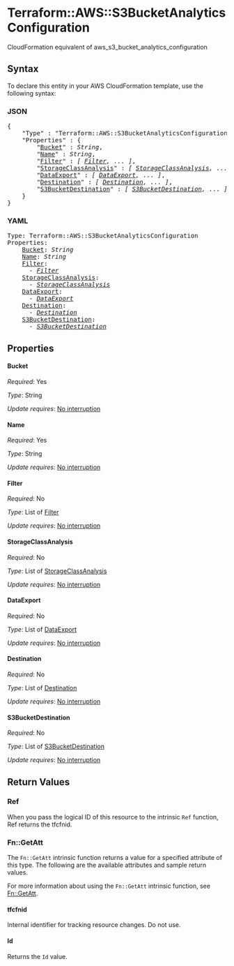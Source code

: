 # Terraform::AWS::S3BucketAnalyticsConfiguration

CloudFormation equivalent of aws_s3_bucket_analytics_configuration

## Syntax

To declare this entity in your AWS CloudFormation template, use the following syntax:

### JSON

<pre>
{
    "Type" : "Terraform::AWS::S3BucketAnalyticsConfiguration",
    "Properties" : {
        "<a href="#bucket" title="Bucket">Bucket</a>" : <i>String</i>,
        "<a href="#name" title="Name">Name</a>" : <i>String</i>,
        "<a href="#filter" title="Filter">Filter</a>" : <i>[ <a href="filter.md">Filter</a>, ... ]</i>,
        "<a href="#storageclassanalysis" title="StorageClassAnalysis">StorageClassAnalysis</a>" : <i>[ <a href="storageclassanalysis.md">StorageClassAnalysis</a>, ... ]</i>,
        "<a href="#dataexport" title="DataExport">DataExport</a>" : <i>[ <a href="dataexport.md">DataExport</a>, ... ]</i>,
        "<a href="#destination" title="Destination">Destination</a>" : <i>[ <a href="destination.md">Destination</a>, ... ]</i>,
        "<a href="#s3bucketdestination" title="S3BucketDestination">S3BucketDestination</a>" : <i>[ <a href="s3bucketdestination.md">S3BucketDestination</a>, ... ]</i>
    }
}
</pre>

### YAML

<pre>
Type: Terraform::AWS::S3BucketAnalyticsConfiguration
Properties:
    <a href="#bucket" title="Bucket">Bucket</a>: <i>String</i>
    <a href="#name" title="Name">Name</a>: <i>String</i>
    <a href="#filter" title="Filter">Filter</a>: <i>
      - <a href="filter.md">Filter</a></i>
    <a href="#storageclassanalysis" title="StorageClassAnalysis">StorageClassAnalysis</a>: <i>
      - <a href="storageclassanalysis.md">StorageClassAnalysis</a></i>
    <a href="#dataexport" title="DataExport">DataExport</a>: <i>
      - <a href="dataexport.md">DataExport</a></i>
    <a href="#destination" title="Destination">Destination</a>: <i>
      - <a href="destination.md">Destination</a></i>
    <a href="#s3bucketdestination" title="S3BucketDestination">S3BucketDestination</a>: <i>
      - <a href="s3bucketdestination.md">S3BucketDestination</a></i>
</pre>

## Properties

#### Bucket

_Required_: Yes

_Type_: String

_Update requires_: [No interruption](https://docs.aws.amazon.com/AWSCloudFormation/latest/UserGuide/using-cfn-updating-stacks-update-behaviors.html#update-no-interrupt)

#### Name

_Required_: Yes

_Type_: String

_Update requires_: [No interruption](https://docs.aws.amazon.com/AWSCloudFormation/latest/UserGuide/using-cfn-updating-stacks-update-behaviors.html#update-no-interrupt)

#### Filter

_Required_: No

_Type_: List of <a href="filter.md">Filter</a>

_Update requires_: [No interruption](https://docs.aws.amazon.com/AWSCloudFormation/latest/UserGuide/using-cfn-updating-stacks-update-behaviors.html#update-no-interrupt)

#### StorageClassAnalysis

_Required_: No

_Type_: List of <a href="storageclassanalysis.md">StorageClassAnalysis</a>

_Update requires_: [No interruption](https://docs.aws.amazon.com/AWSCloudFormation/latest/UserGuide/using-cfn-updating-stacks-update-behaviors.html#update-no-interrupt)

#### DataExport

_Required_: No

_Type_: List of <a href="dataexport.md">DataExport</a>

_Update requires_: [No interruption](https://docs.aws.amazon.com/AWSCloudFormation/latest/UserGuide/using-cfn-updating-stacks-update-behaviors.html#update-no-interrupt)

#### Destination

_Required_: No

_Type_: List of <a href="destination.md">Destination</a>

_Update requires_: [No interruption](https://docs.aws.amazon.com/AWSCloudFormation/latest/UserGuide/using-cfn-updating-stacks-update-behaviors.html#update-no-interrupt)

#### S3BucketDestination

_Required_: No

_Type_: List of <a href="s3bucketdestination.md">S3BucketDestination</a>

_Update requires_: [No interruption](https://docs.aws.amazon.com/AWSCloudFormation/latest/UserGuide/using-cfn-updating-stacks-update-behaviors.html#update-no-interrupt)

## Return Values

### Ref

When you pass the logical ID of this resource to the intrinsic `Ref` function, Ref returns the tfcfnid.

### Fn::GetAtt

The `Fn::GetAtt` intrinsic function returns a value for a specified attribute of this type. The following are the available attributes and sample return values.

For more information about using the `Fn::GetAtt` intrinsic function, see [Fn::GetAtt](https://docs.aws.amazon.com/AWSCloudFormation/latest/UserGuide/intrinsic-function-reference-getatt.html).

#### tfcfnid

Internal identifier for tracking resource changes. Do not use.

#### Id

Returns the <code>Id</code> value.

